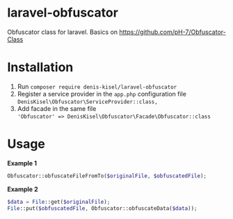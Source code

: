 # laravel-obfuscator
Obfuscator class for laravel. Basics on https://github.com/pH-7/Obfuscator-Class

# Installation

1. Run `composer require denis-kisel/laravel-obfuscator`  
2. Register a service provider in the `app.php` configuration file  
`DenisKisel\Obfuscator\ServiceProvider::class,`  
3. Add facade in the same file  
`'Obfuscator' => DenisKisel\Obfuscator\Facade\Obfuscator::class`  

# Usage

<b>Example 1</b>
```php
Obfuscator::obfuscateFileFromTo($originalFile, $obfuscatedFile);
```

<b>Example 2</b>
```php
$data = File::get($originalFile);
File::put($obfuscatedFile, Obfuscator::obfuscateData($data));
```

